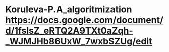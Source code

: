 # Koruleva-P.A_algoritmization https://docs.google.com/document/d/1fslsZ_eRTQ2A9TXt0aZqh-_WJMJHb86UxW_7wxbSZUg/edit
